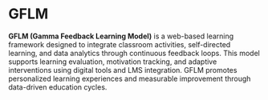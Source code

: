 # GFLM

**GFLM (Gamma Feedback Learning Model)** is a web-based learning framework designed to integrate classroom activities, self-directed learning, and data analytics through continuous feedback loops.
This model supports learning evaluation, motivation tracking, and adaptive interventions using digital tools and LMS integration.
GFLM promotes personalized learning experiences and measurable improvement through data-driven education cycles.
